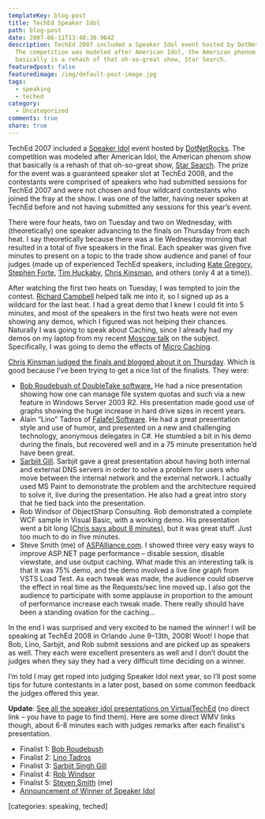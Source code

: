 ```yaml
---
templateKey: blog-post
title: TechEd Speaker Idol
path: blog-post
date: 2007-06-11T13:48:30.964Z
description: TechEd 2007 included a Speaker Idol event hosted by DotNetRocks.
  The competition was modeled after American Idol, the American phenom show that
  basically is a rehash of that oh-so-great show, Star Search.
featuredpost: false
featuredimage: /img/default-post-image.jpg
tags:
  - speaking
  - teched
category:
  - Uncategorized
comments: true
share: true
---
```

<!--StartFragment-->

TechEd 2007 included a [Speaker Idol](http://wcf.netfx3.com/blogs/wcf_community_bloggers/archive/2007/06/05/speaker-idol.aspx) event hosted by [DotNetRocks](http://dotnetrocks.com/). The competition was modeled after American Idol, the American phenom show that basically is a rehash of that oh-so-great show, [Star Search](http://en.wikipedia.org/wiki/Star_Search). The prize for the event was a guaranteed speaker slot at TechEd 2008, and the contestants were comprised of speakers who had submitted sessions for TechEd 2007 and were not chosen and four wildcard contestants who joined the fray at the show. I was one of the latter, having never spoken at TechEd before and not having submitted any sessions for this year’s event.

There were four heats, two on Tuesday and two on Wednesday, with (theoretically) one speaker advancing to the finals on Thursday from each heat. I say theoretically because there was a tie Wednesday morning that resulted in a total of five speakers in the final. Each speaker was given five minutes to present on a topic to the trade show audience and panel of four judges (made up of experienced TechEd speakers, including [Kate Gregory](http://www.vergentsoftware.com/blogs/ckinsman/ct.ashx?id=24e35408-112a-46d6-b705-1ea0224f5221&url=http%3a%2f%2fwww.microsoftregionaldirectors.com%2fprofile.aspx%3frd%3d1144), [Stephen Forte](http://www.vergentsoftware.com/blogs/ckinsman/ct.ashx?id=24e35408-112a-46d6-b705-1ea0224f5221&url=http%3a%2f%2fwww.microsoftregionaldirectors.com%2fprofile.aspx%3frd%3d1084), [Tim Huckaby](http://www.vergentsoftware.com/blogs/ckinsman/ct.ashx?id=24e35408-112a-46d6-b705-1ea0224f5221&url=http%3a%2f%2fwww.microsoftregionaldirectors.com%2fprofile.aspx%3frd%3d1069), [Chris Kinsman](http://www.vergentsoftware.com/blogs/ckinsman/SpeakerIdol.aspx), and others (only 4 at a time)).

After watching the first two heats on Tuesday, I was tempted to join the contest. [Richard Campbell](http://www.campbellassociates.ca/) helped talk me into it, so I signed up as a wildcard for the last heat. I had a great demo that I knew I could fit into 5 minutes, and most of the speakers in the first two heats were not even showing any demos, which I figured was not helping their chances. Naturally I was going to speak about Caching, since I already had my demos on my laptop from my recent [Moscow talk](http://ardalis.com/blogs/ssmith/archive/2007/05/09/Moscow-User-Group-Presentation-_2D00_-Caching-Best-Practices.aspx) on the subject. Specifically, I was going to demo the effects of [Micro Caching](http://aspalliance.com/251).

[Chris Kinsman judged the finals and blogged about it on Thursday](http://www.vergentsoftware.com/blogs/ckinsman/SpeakerIdolFinals.aspx). Which is good because I’ve been trying to get a nice list of the finalists. They were:

* [Bob Roudebush of DoubleTake software.](http://www.roudybob.net/) He had a nice presentation showing how one can manage file system quotas and such via a new feature in Windows Server 2003 R2. His presentation made good use of graphs showing the huge increase in hard drive sizes in recent years.
* Alain “Lino” Tadros of [Falafel Software](http://falafel.com/). He had a great presentation style and use of humor, and presented on a new and challenging technology, anonymous delegates in C#. He stumbled a bit in his demo during the finals, but recovered well and in a 75 minute presentation he’d have been great.
* [Sarbjit Gill](http://msmvps.com/blogs/sarbjitgill/default.aspx). Sarbjit gave a great presentation about having both internal and external DNS servers in order to solve a problem for users who move between the internal network and the external network. I actually used MS Paint to demonstrate the problem and the architecture required to solve it, live during the presentation. He also had a great intro story that he tied back into the presentation.
* Rob Windsor of ObjectSharp Consulting. Rob demonstrated a complete WCF sample in Visual Basic, with a working demo. His presentation went a bit long ([Chris says about 8 minutes](http://www.vergentsoftware.com/blogs/ckinsman/SpeakerIdolFinals.aspx)), but it was great stuff. Just too much to do in five minutes.
* Steve Smith (me) of [ASPAlliance.com](http://aspalliance.com/). I showed three very easy ways to improve ASP.NET page performance – disable session, disable viewstate, and use output caching. What made this an interesting talk is that it was 75% demo, and the demo involved a live line graph from VSTS Load Test. As each tweak was made, the audience could observe the effect in real time as the Requests/sec line moved up. I also got the audience to participate with some applause in proportion to the amount of performance increase each tweak made. There really should have been a standing ovation for the caching…

In the end I was surprised and very excited to be named the winner! I will be speaking at TechEd 2008 in Orlando June 9–13th, 2008! Woot! I hope that Bob, Lino, Sarbjit, and Rob submit sessions and are picked up as speakers as well. They each were excellent presenters as well and I don’t doubt the judges when they say they had a very difficult time deciding on a winner.

I’m told I may get roped into judging Speaker Idol next year, so I’ll post some tips for future contestants in a later post, based on some common feedback the judges offered this year.

**Update**: [See all the speaker idol presentations on VirtualTechEd](http://www.virtualteched.com/pages/videos.aspx) (no direct link – you have to page to find them). Here are some direct WMV links though, about 6-8 minutes each with judges remarks after each finalist's presentation.

* Finalist 1: [Bob Roudebush](http://www.virtualteched.com/Videos/Speaker%201%20Small.wmv)
* Finalist 2: [Lino Tadros](http://www.virtualteched.com/Videos/Speaker%202%20Small.wmv)
* Finalist 3: [Sarbjit Singh Gill](http://www.virtualteched.com/Videos/Speaker%203%20Small.wmv)
* Finalist 4: [Rob Windsor](http://www.virtualteched.com/Videos/Speaker%204%20Small.wmv)
* Finalist 5: [Steven Smith](http://www.virtualteched.com/Videos/Speaker%205%20Small.wmv) (me)
* [Announcement of Winner of Speaker Idol](http://www.virtualteched.com/Videos/Conclusion%20Small.wmv)

\[categories: speaking, teched]

<!--EndFragment-->